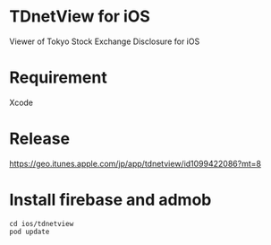 # TDnetView for iOS

Viewer of Tokyo Stock Exchange Disclosure for iOS

# Requirement

Xcode

# Release

https://geo.itunes.apple.com/jp/app/tdnetview/id1099422086?mt=8

# Install firebase and admob

```
cd ios/tdnetview
pod update
```
